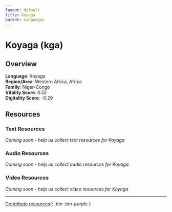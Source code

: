 ```yaml
---
layout: default
title: Koyaga
parent: Languages
---
```


# Koyaga (kga)

## Overview

**Language**: Koyaga  
**Region/Area**: Western Africa, Africa  
**Family**: Niger-Congo  
**Vitality Score**: 0.52  
**Digitality Score**: -0.29  

## Resources

### Text Resources
*Coming soon - help us collect text resources for Koyaga*

### Audio Resources
*Coming soon - help us collect audio resources for Koyaga*

### Video Resources
*Coming soon - help us collect video resources for Koyaga*

---

[Contribute resources](https://fairtrain.github.io/){: .btn .btn-purple }
